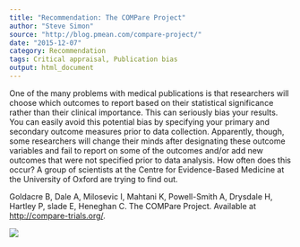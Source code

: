 ```yaml
---
title: "Recommendation: The COMPare Project"
author: "Steve Simon"
source: "http://blog.pmean.com/compare-project/"
date: "2015-12-07"
category: Recommendation
tags: Critical appraisal, Publication bias
output: html_document
---
```


One of the many problems with medical publications is that researchers
will choose which outcomes to report based on their statistical
significance rather than their clinical importance. This can seriously
bias your results. You can easily avoid this potential bias by
specifying your primary and secondary outcome measures prior to data
collection. Apparently, though, some researchers will change their minds
after designating these outcome variables and fail to report on some of
the outcomes and/or add new outcomes that were not specified prior to
data analysis. How often does this occur? A group of scientists at the
Centre for Evidence-Based Medicine at the University of Oxford are
trying to find out.

<!---More--->

Goldacre B, Dale A, Milosevic I, Mahtani K, Powell-Smith A, Drysdale H,
Hartley P, slade E, Heneghan C. The COMPare Project. Available at
<http://compare-trials.org/>.

![](http://www.pmean.com/images/images/15/compare-project01.png)





